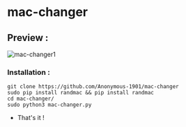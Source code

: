 # mac-changer
## Preview :
![mac-changer1](https://user-images.githubusercontent.com/58857957/123391566-c96d9480-d5b9-11eb-9307-38022a153c01.jpg)

### Installation : 

    git clone https://github.com/Anonymous-1901/mac-changer
    sudo pip install randmac && pip install randmac
    cd mac-changer/
    sudo python3 mac-changer.py
        
- That's it ! 

